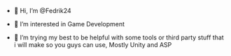 - 👋 Hi, I’m @Fedrik24

- 👀 I’m interested in Game Development
- 🌱 I’m trying my best to be helpful with some tools or third party stuff that i will make so you guys can use, Mostly Unity and ASP

<!---
Fedrik24/Fedrik24 is a ✨ special ✨ repository because its `README.md` (this file) appears on your GitHub profile.
You can click the Preview link to take a look at your changes.
--->
